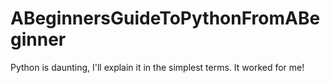 # ABeginnersGuideToPythonFromABeginner
Python is daunting, I'll explain it in the simplest terms. It worked for me!

